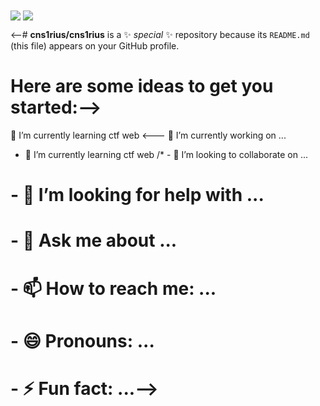 <img align="center" src="https://github-readme-stats.vercel.app/api/?username=cns1rius&theme=dark&show_icons=true" />
<img align="center" src="https://github-readme-stats.vercel.app/api/top-langs/?username=cns1rius&theme=dark&show_icons=true&layout=donut" />


<--# **cns1rius/cns1rius** is a ✨ _special_ ✨ repository because its `README.md` (this file) appears on your GitHub profile.

# Here are some ideas to get you started:-->
🌱 I’m currently learning ctf web
<--- 🔭 I’m currently working on ...
- 🌱 I’m currently learning ctf web
/* - 👯 I’m looking to collaborate on ...
# - 🤔 I’m looking for help with ...
# - 💬 Ask me about ...
#  - 📫 How to reach me: ...
# - 😄 Pronouns: ...
# - ⚡ Fun fact: ...-->

